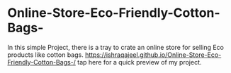 # Online-Store-Eco-Friendly-Cotton-Bags-
In this simple Project, there is a tray to crate an online store for selling Eco products like cotton bags. 
https://ishraqajeel.github.io/Online-Store-Eco-Friendly-Cotton-Bags-/ tap here for a quick preview of my project.
